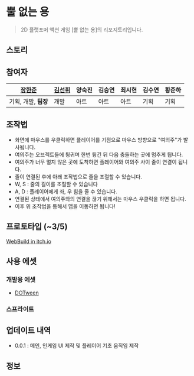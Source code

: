 # 뿔 없는 용
> 2D 플랫포머 액션 게임 [뿔 없는 용]의 리포지토리입니다.



## 스토리





## 참여자

| [장한준](https://github.com/JangHanjun) | [김선휘](https://github.com/SoinDosa) | 양숙진 | 김승연 | 최시현   | 김수연  | 황준하 |
| ---------------------------------------| ------------------------------------- | ------ | ------ | ------ | ------ | ------ |
| 기획, 개발, **팀장**                    | 개발                                  | 아트   | 아트    |   아트  |  기획  | 기획   |



## 조작법

- 화면에 마우스를 우클릭하면 플레이어를 기점으로 마우스 방향으로 "여의주"가 발사됩니다.
- 여의주는 오브젝트들에 튕귀며 한번 튕긴 뒤 다음 충돌하는 곳에 멈추게 됩니다.
- 여의주가 너무 멀지 않은 곳에 도착하면 플레이어와 여의주 사이 줄이 연결이 됩니다.
 - 줄이 연결된 후에 아래 조작법으로 줄을 조절할 수 있습니다.
 - W, S : 줄의 길이를 조절할 수 있습니다
 - A, D : 플레이어에게 좌, 우 힘을 줄 수 있습니다.
- 연결된 상태에서 여의주와의 연결을 끊기 위해서는 마우스 우클릭을 하면 됩니다.
- 이후 위 조작법을 통해서 맵을 이동하면 됩니다!

## 프로토타입 (~3/5)

[WebBuild in itch.io](https://husk321.itch.io/nohorndragon-001v-test)



## 사용 에셋

### 개발용 에셋

- [DOTween](http://dotween.demigiant.com/index.php)

### 스프라이트



## 업데이트 내역

* 0.0.1 : 메인, 인게임 UI 제작 및 플레이어 기초 움직임 제작


## 정보
